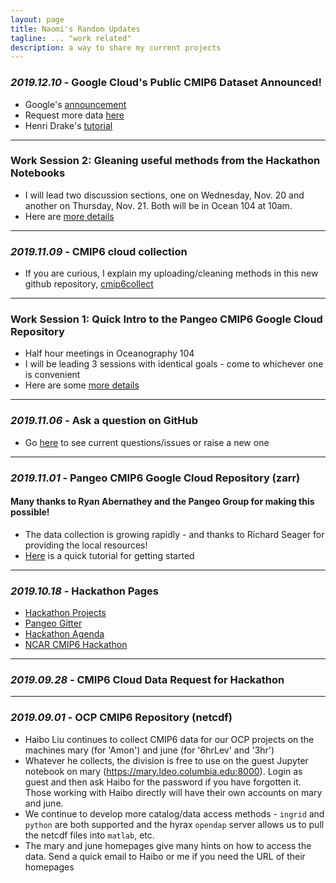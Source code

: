 ```yaml
---
layout: page
title: Naomi's Random Updates
tagline: ... "work related"
description: a way to share my current projects
---
```


### *2019.12.10* - Google Cloud's Public CMIP6 Dataset Announced!
- Google's [announcement](https://cloud.google.com/blog/products/data-analytics/new-climate-model-data-now-google-public-datasets)
- Request more data [here](https://docs.google.com/forms/d/e/1FAIpQLScFjA5IddqBs2Rc0xGbzn32NPq12TKr-b-8KGtXWyNDK5sJCg/viewform)
- Henri Drake's [tutorial](https://github.com/hdrake/cmip6-temperature-demo/)

--------------
### Work Session 2: Gleaning useful methods from the Hackathon Notebooks
- I will lead two discussion sections, one on Wednesday, Nov. 20 and another on Thursday, Nov. 21. Both will be in Ocean 104 at 10am.
- Here are [more details](https://naomi-henderson.github.io/pages/sessions.html)

--------------
### *2019.11.09* - CMIP6 cloud collection
- If you are curious, I explain my uploading/cleaning methods in this new github repository, [cmip6collect](https://github.com/naomi-henderson/cmip6collect)

--------------
### Work Session 1: Quick Intro to the Pangeo CMIP6 Google Cloud Repository
- Half hour meetings in Oceanography 104
- I will be leading 3 sessions with identical goals - come to whichever one is convenient
- Here are some [more details](https://naomi-henderson.github.io/pages/sessions.html)

--------------
### *2019.11.06* -  Ask a question on GitHub
- Go [here](pages/issues.html) to see current questions/issues or raise a new one

--------------
### *2019.11.01* -  Pangeo CMIP6 Google Cloud Repository (zarr)

#### Many thanks to Ryan Abernathey and the Pangeo Group for making this possible! 
- The data collection is growing rapidly - and thanks to Richard Seager for providing the local resources!
- [Here](pages/tutorial1.html) is a quick tutorial for getting started


--------------
### *2019.10.18* - Hackathon Pages
- [Hackathon Projects](https://discourse.pangeo.io/c/cmip6hack/cmip6hack-projects)
- [Pangeo Gitter](https://gitter.im/pangeo-data/data)
- [Hackathon Agenda](https://cmip6hack.github.io/#/schedule)
- [NCAR CMIP6 Hackathon](https://cmip6hack.github.io/#/)


--------------
### *2019.09.28* - CMIP6 Cloud Data Request for Hackathon

[Make Request Here]: https://docs.google.com/forms/d/e/1FAIpQLScFjA5IddqBs2Rc0xGbzn32NPq12TKr-b-8KGtXWyNDK5sJCg/viewform

--------------
### *2019.09.01* -  OCP CMIP6 Repository (netcdf)
- Haibo Liu continues to collect CMIP6 data for our OCP projects on the machines mary (for 'Amon') and june (for '6hrLev' and '3hr')
- Whatever he collects, the division is free to use on the guest Jupyter notebook on mary (https://mary.ldeo.columbia.edu:8000). Login as guest and then ask Haibo for the password if you have forgotten it. Those working with Haibo directly will have their own accounts on mary and june.
- We continue to develop more catalog/data access methods - `ingrid` and `python` are both supported and the hyrax `opendap` server allows us to pull the netcdf files into `matlab`, etc.  
- The mary and june homepages give many hints on how to access the data. Send a quick email to Haibo or me if you need the URL of their homepages

